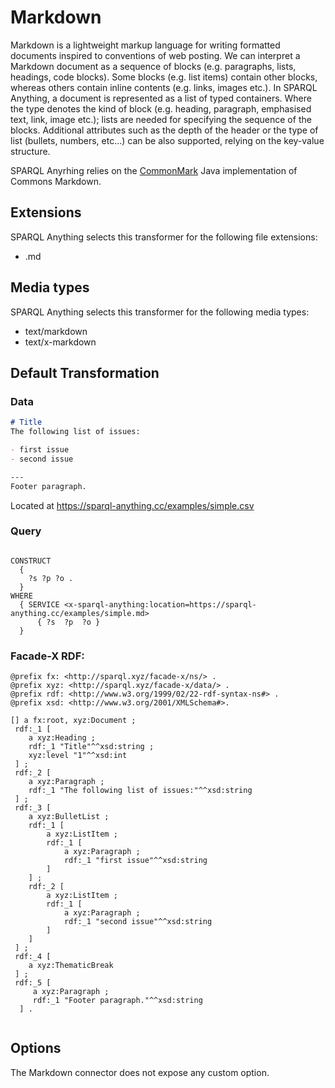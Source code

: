 # Markdown

Markdown is a lightweight markup language for
writing formatted documents inspired to conventions of web posting. We can
interpret a Markdown document as a sequence of blocks (e.g. paragraphs, lists, headings, code blocks).
Some blocks (e.g. list items) contain other blocks, whereas others contain inline
contents (e.g. links, images etc.). 
In SPARQL Anything, a document is represented as a list of typed
containers. 
Where the type denotes the kind of block (e.g. heading, paragraph,
emphasised text, link, image etc.); lists are needed for specifying the sequence
of the blocks. 
Additional attributes such as the depth of the header or the type
of list (bullets, numbers, etc...) can be also supported, relying on the key-value
structure.

SPARQL Anyrhing relies on the [CommonMark](https://github.com/commonmark/commonmark-java) Java implementation of Commons Markdown.

## Extensions

SPARQL Anything selects this transformer for the following file extensions:

- .md

## Media types

SPARQL Anything selects this transformer for the following media types:

- text/markdown
- text/x-markdown

## Default Transformation


### Data

```markdown
# Title
The following list of issues:

- first issue
- second issue

---
Footer paragraph.
```

Located at https://sparql-anything.cc/examples/simple.csv

### Query

```

CONSTRUCT
  {
    ?s ?p ?o .
  }
WHERE
  { SERVICE <x-sparql-anything:location=https://sparql-anything.cc/examples/simple.md>
      { ?s  ?p  ?o }
  }

```

### Facade-X RDF:

```turtle
@prefix fx: <http://sparql.xyz/facade-x/ns/> .
@prefix xyz: <http://sparql.xyz/facade-x/data/> .
@prefix rdf: <http://www.w3.org/1999/02/22-rdf-syntax-ns#> .
@prefix xsd: <http://www.w3.org/2001/XMLSchema#>.

[] a fx:root, xyz:Document ;
 rdf:_1 [
    a xyz:Heading ;
    rdf:_1 "Title"^^xsd:string ;
    xyz:level "1"^^xsd:int
 ] ;
 rdf:_2 [
    a xyz:Paragraph ;
    rdf:_1 "The following list of issues:"^^xsd:string
 ] ;
 rdf:_3 [
    a xyz:BulletList ;
    rdf:_1 [
        a xyz:ListItem ;
        rdf:_1 [
            a xyz:Paragraph ;
            rdf:_1 "first issue"^^xsd:string
        ]
    ] ;
    rdf:_2 [
        a xyz:ListItem ;
        rdf:_1 [
            a xyz:Paragraph ;
            rdf:_1 "second issue"^^xsd:string
        ]
    ]
 ] ;
 rdf:_4 [
    a xyz:ThematicBreak
 ] ;
 rdf:_5 [
     a xyz:Paragraph ;
     rdf:_1 "Footer paragraph."^^xsd:string
  ] .


```

## Options

The Markdown connector does not expose any custom option.